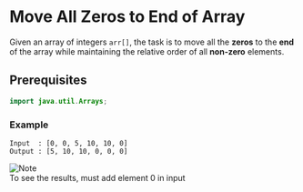 # Move All Zeros to End of Array
Given an array of integers `arr[]`, the task is to move all the **zeros** to the **end** of the array while maintaining the relative order of all **non-zero** elements.
## Prerequisites
~~~java
import java.util.Arrays;
~~~
### Example
```
Input  : [0, 0, 5, 10, 10, 0]
Output : [5, 10, 10, 0, 0, 0]
```
![Note](https://img.shields.io/badge/Note-red) <br>
To see the results, must add element 0 in input
